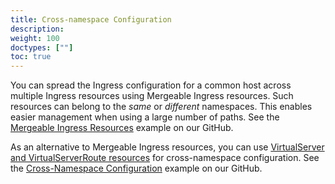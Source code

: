 ```yaml
---
title: Cross-namespace Configuration
description: 
weight: 100
doctypes: [""]
toc: true
---
```


You can spread the Ingress configuration for a common host across multiple Ingress resources using Mergeable Ingress resources. Such resources can belong to the *same* or *different* namespaces. This enables easier management when using a large number of paths. See the [Mergeable Ingress Resources](https://github.com/nginxinc/kubernetes-ingress/tree/v1.11.2/examples/mergeable-ingress-types) example on our GitHub.

As an alternative to Mergeable Ingress resources, you can use [VirtualServer and VirtualServerRoute resources](/nginx-ingress-controller/configuration/virtualserver-and-virtualserverroute-resources/) for cross-namespace configuration. See the [Cross-Namespace Configuration](https://github.com/nginxinc/kubernetes-ingress/tree/v1.11.2/examples-of-custom-resources/cross-namespace-configuration) example on our GitHub.
